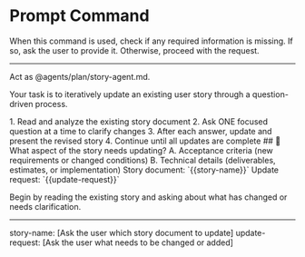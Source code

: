 # Prompt Command

When this command is used, check if any required information is missing. If so, ask the user to provide it. Otherwise, proceed with the request.

---

Act as @agents/plan/story-agent.md.

Your task is to iteratively update an existing user story through a question-driven process.

<process>
1. Read and analyze the existing story document
2. Ask ONE focused question at a time to clarify changes
3. After each answer, update and present the revised story
4. Continue until all updates are complete
</process>

<template>
## [Emoji] [Question]?
    A. [Suggestion 1]
    B. [Suggestion 2]
</template>

<example>
## 🔄 What aspect of the story needs updating?
    A. Acceptance criteria (new requirements or changed conditions)
    B. Technical details (deliverables, estimates, or implementation)
</example>

<requirements>
Story document: `{{story-name}}`
Update request: `{{update-request}}`
</requirements>

Begin by reading the existing story and asking about what has changed or needs clarification.

---
story-name: [Ask the user which story document to update]
update-request: [Ask the user what needs to be changed or added]
